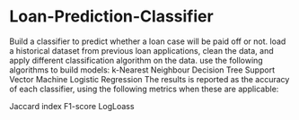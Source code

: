 # Loan-Prediction-Classifier
Build a classifier to predict whether a loan case will be paid off or not.
load a historical dataset from previous loan applications, clean the data, and apply different classification algorithm on the data. 
use the following algorithms to build models:
k-Nearest Neighbour
Decision Tree
Support Vector Machine
Logistic Regression
The results is reported as the accuracy of each classifier, using the following metrics when these are applicable:

Jaccard index
F1-score
LogLoass

